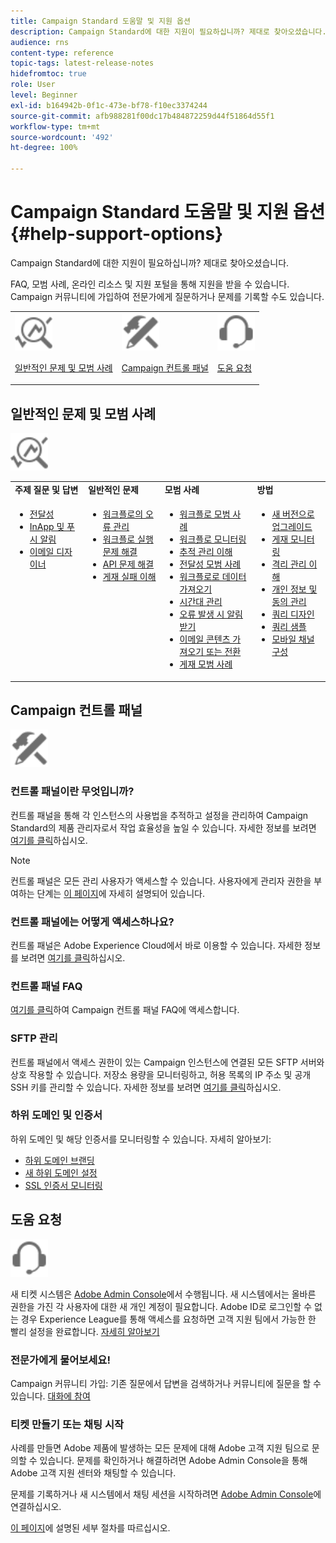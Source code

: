 ```yaml
---
title: Campaign Standard 도움말 및 지원 옵션
description: Campaign Standard에 대한 지원이 필요하십니까? 제대로 찾아오셨습니다.
audience: rns
content-type: reference
topic-tags: latest-release-notes
hidefromtoc: true
role: User
level: Beginner
exl-id: b164942b-0f1c-473e-bf78-f10ec3374244
source-git-commit: afb988281f00dc17b484872259d44f51864d55f1
workflow-type: tm+mt
source-wordcount: '492'
ht-degree: 100%

---
```


# Campaign Standard 도움말 및 지원 옵션 {#help-support-options}

Campaign Standard에 대한 지원이 필요하십니까? 제대로 찾아오셨습니다.

FAQ, 모범 사례, 온라인 리소스 및 지원 포털을 통해 지원을 받을 수 있습니다. Campaign 커뮤니티에 가입하여 전문가에게 질문하거나 문제를 기록할 수도 있습니다.

<table>
    <tr>
        <td><img src="start/using/assets/do-not-localize/icon-faq.svg" width="60px"><p><a href="#faq">일반적인 문제 및 모범 사례</a></p></td>
        <td><img src="start/using/assets/do-not-localize/icon-control-panel.svg" width="60px"><p><a href="#control-panel">Campaign 컨트롤 패널</a></p></td>
        <td><img src="start/using/assets/do-not-localize/icon-support.svg" width="60px"><p><a href="#support">도움 요청</a></p></td>
    </tr>
</table>

## 일반적인 문제 및 모범 사례

<img src="start/using/assets/do-not-localize/icon-faq.svg" width="60px">

<table>
    <tr><td><strong>주제 질문 및 답변</strong></td><td><strong>일반적인 문제</strong></td><td><strong>모범 사례</strong></td><td><strong>방법</strong></td></tr>
    <tr>
    <td valign="top">
        <ul>
        <li><a href="sending/using/monitor-deliverability.md">전달성</a></li>
        <li><a href="administration/using/aep-faq.md">InApp 및 푸시 알림</a></li>
        <li><a href="designing/using/faq-email-designer.md">이메일 디자이너</a></li>
        </ul>
    </td>
    <td valign="top">
        <ul>
        <li><a href="automating/using/monitoring-workflow-execution.md#error-management">워크플로의 오류 관리</a></li>
        <li><a href="automating/using/best-practices-workflows.md">워크플로 실행 문제 해결</a></li>
        <li><a href="api/using/troubleshooting.md">API 문제 해결</a></li>
        <li><a href="sending/using/understanding-delivery-failures.md">게재 실패 이해</a></li>
        </ul>
    </td>
   <td valign="top">
        <ul>
        <li><a href="automating/using/best-practices-workflows.md">워크플로 모범 사례</a></li>
        <li><a href="automating/using/about-workflow-execution.md">워크플로 모니터링</a></li>
        <li><a href="sending/using/tracking-messages.md">추적 관리 이해</a></li>
        <li><a href="sending/using/about-deliverability.md">전달성 모범 사례</a></li>
        <li><a href="automating/using/creating-import-workflow-templates.md">워크플로로 데이터 가져오기</a></li>
        <li><a href="sending/using/sending-messages-at-the-recipient-s-time-zone.md">시간대 관리</a></li>
        <li><a href="sending/using/receiving-alerts-when-failures-happen.md">오류 발생 시 알림 받기</a></li>
        <li><a href="designing/using/using-existing-content.md">이메일 콘텐츠 가져오기 또는 전환</a></li>
        <li><a href="sending/using/delivery-best-practices.md">게재 모범 사례</a></li>
        </ul>
    </td>
    <td valign="top">
        <ul>
        <li><a href="rn/using/release-planning.md">새 버전으로 업그레이드</a></li>
        <li><a href="sending/using/monitoring-a-delivery.md">게재 모니터링</a></li>
        <li><a href="sending/using/understanding-quarantine-management.md">격리 관리 이해</a></li>
        <li><a href="start/using/privacy-management.md">개인 정보 및 동의 관리</a></li>
        <li><a href="automating/using/query.md">쿼리 디자인</a></li>
        <li><a href="automating/using/query-samples.md">쿼리 샘플</a></li>
        <li><a href="administration/using/push-tracking.md">모바일 채널 구성</a></li>
        </ul>
    </td>
    </tr>
</table>

## Campaign 컨트롤 패널

<img src="start/using/assets/do-not-localize/icon-control-panel.svg" width="60px">

### 컨트롤 패널이란 무엇입니까?

컨트롤 패널을 통해 각 인스턴스의 사용법을 추적하고 설정을 관리하여 Campaign Standard의 제품 관리자로서 작업 효율성을 높일 수 있습니다.
자세한 정보를 보려면 [여기를 클릭](https://experienceleague.adobe.com/docs/control-panel/using/discover-control-panel/key-features.html?lang=ko#discover-control-panel)하십시오.

>[!NOTE]
>
>컨트롤 패널은 모든 관리 사용자가 액세스할 수 있습니다. 사용자에게 관리자 권한을 부여하는 단계는 [이 페이지](https://experienceleague.adobe.com/docs/control-panel/using/discover-control-panel/managing-permissions.html?lang=ko#discover-control-panel)에 자세히 설명되어 있습니다.

### 컨트롤 패널에는 어떻게 액세스하나요?

컨트롤 패널은 Adobe Experience Cloud에서 바로 이용할 수 있습니다. 자세한 정보를 보려면 [여기를 클릭](https://experienceleague.adobe.com/docs/control-panel/using/discover-control-panel/accessing-control-panel.html?lang=ko#discover-control-panel)하십시오.

### 컨트롤 패널 FAQ

[여기를 클릭](https://experienceleague.adobe.com/docs/control-panel/using/faq.html?lang=ko)하여 Campaign 컨트롤 패널 FAQ에 액세스합니다.

### SFTP 관리

컨트롤 패널에서 액세스 권한이 있는 Campaign 인스턴스에 연결된 모든 SFTP 서버와 상호 작용할 수 있습니다. 저장소 용량을 모니터링하고, 허용 목록의 IP 주소 및 공개 SSH 키를 관리할 수 있습니다. 자세한 정보를 보려면 [여기를 클릭](https://experienceleague.adobe.com/docs/control-panel/using/sftp-management/about-sftp-management.html?lang=ko#sftp-management)하십시오.

### 하위 도메인 및 인증서

하위 도메인 및 해당 인증서를 모니터링할 수 있습니다. 자세히 알아보기:

* [하위 도메인 브랜딩](https://experienceleague.adobe.com/docs/control-panel/using/subdomains-and-certificates/subdomains-branding.html?lang=ko#subdomains-and-certificates)
* [새 하위 도메인 설정](https://experienceleague.adobe.com/docs/control-panel/using/subdomains-and-certificates/setting-up-new-subdomain.html?lang=ko#subdomains-and-certificates)
* [SSL 인증서 모니터링](https://experienceleague.adobe.com/docs/control-panel/using/subdomains-and-certificates/renewing-subdomain-certificate.html?lang=ko#subdomains-and-certificates)

## 도움 요청

<img src="start/using/assets/do-not-localize/icon-support.svg" width="60px">

새 티켓 시스템은 [Adobe Admin Console](https://adminconsole.adobe.com/overview)에서 수행됩니다. 새 시스템에서는 올바른 권한을 가진 각 사용자에 대한 새 개인 계정이 필요합니다. Adobe ID로 로그인할 수 없는 경우 Experience League를 통해 액세스를 요청하면 고객 지원 팀에서 가능한 한 빨리 설정을 완료합니다. [자세히 알아보기](https://helpx.adobe.com/kr/enterprise/admin-guide.html/enterprise/using/support-for-experience-cloud.ug.html)

### 전문가에게 물어보세요!

Campaign 커뮤니티 가입: 기존 질문에서 답변을 검색하거나 커뮤니티에 질문을 할 수 있습니다. [대화에 참여](https://experienceleaguecommunities.adobe.com/t5/adobe-campaign-standard/ct-p/adobe-campaign-standard-community?profile.language=ko)

### 티켓 만들기 또는 채팅 시작

사례를 만들면 Adobe 제품에 발생하는 모든 문제에 대해 Adobe 고객 지원 팀으로 문의할 수 있습니다. 문제를 확인하거나 해결하려면 Adobe Admin Console을 통해 Adobe 고객 지원 센터와 채팅할 수 있습니다.

문제를 기록하거나 새 시스템에서 채팅 세션을 시작하려면 [Adobe Admin Console](https://adminconsole.adobe.com/overview)에 연결하십시오.

[이 페이지](https://helpx.adobe.com/kr/enterprise/admin-guide.html/enterprise/using/support-for-experience-cloud.ug.html)에 설명된 세부 절차를 따르십시오.
